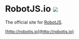 # RobotJS.io [![](https://travis-ci.org/octalmage/robotjs.io.svg?branch=master)](https://travis-ci.org/octalmage/robotjs.io)

The official site for [RobotJS](https://github.com/octalmage/robotjs).

[http://robotjs.io](http://robotjs.io)
